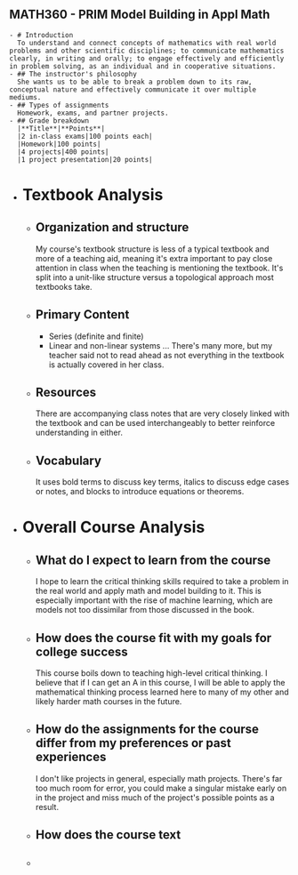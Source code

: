 ## MATH360 - PRIM Model Building in Appl Math
	- # Introduction
	  To understand and connect concepts of mathematics with real world problems and other scientific disciplines; to communicate mathematics clearly, in writing and orally; to engage effectively and efficiently in problem solving, as an individual and in cooperative situations.
	- ## The instructor's philosophy
	  She wants us to be able to break a problem down to its raw, conceptual nature and effectively communicate it over multiple mediums.
	- ## Types of assignments
	  Homework, exams, and partner projects.
	- ## Grade breakdown
	  |**Title**|**Points**|
	  |2 in-class exams|100 points each|
	  |Homework|100 points|
	  |4 projects|400 points|
	  |1 project presentation|20 points|
- # Textbook Analysis
	- ## Organization and structure
	  My course's textbook structure is less of a typical textbook and more of a teaching aid, meaning it's extra important to pay close attention in class when the teaching is mentioning the textbook. It's split into a unit-like structure versus a topological approach most textbooks take.
	- ## Primary Content
	  * Series (definite and finite)
	  * Linear and non-linear systems
	  ...
	  There's many more, but my teacher said not to read ahead as not everything in the textbook is actually covered in her class.
	- ## Resources
	  There are accompanying class notes that are very closely linked with the textbook and can be used interchangeably to better reinforce understanding in either.
	- ## Vocabulary
	  It uses bold terms to discuss key terms, italics to discuss edge cases or notes, and blocks to introduce equations or theorems.
- # Overall Course Analysis
	- ## What do I expect to learn from the course
	  I hope to learn the critical thinking skills required to take a problem in the real world and apply math and model building to it. This is especially important with the rise of machine learning, which are models not too dissimilar from those discussed in the book.
	- ## How does the course fit with my goals for college success
	  This course boils down to teaching high-level critical thinking. I believe that if I can get an A in this course, I will be able to apply the mathematical thinking process learned here to many of my other and likely harder math courses in the future.
	- ## How do the assignments for the course differ from my preferences or past experiences
	  I don't like projects in general, especially math projects. There's far too much room for error, you could make a singular mistake early on in the project and miss much of the project's possible points as a result.
	- ## How does the course text
	- ##
